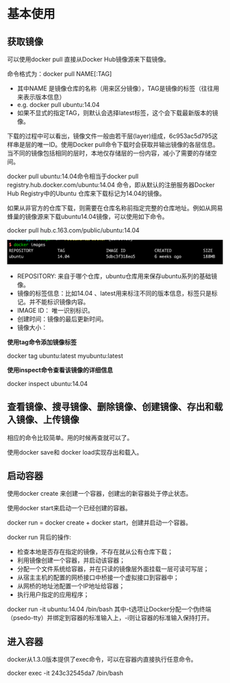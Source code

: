 # 基本使用

## 获取镜像

可以使用docker pull 直接从Docker Hub镜像源来下载镜像。

命令格式为：docker pull NAME\[:TAG\]

* 其中NAME 是镜像仓库的名称（用来区分镜像），TAG是镜像的标签（往往用来表示版本信息）
* e.g. docker pull ubuntu:14.04
* 如果不显式的指定TAG，则默认会选择latest标签，这个会下载最新版本的镜像。

下载的过程中可以看出，镜像文件一般由若干层\(layer\)组成，6c953ac5d795这样串是层的唯一ID。使用Docker pull命令下载时会获取并输出镜像的各层信息。当不同的镜像包括相同的层时，本地仅存储层的一份内容，减小了需要的存储空间。

docker pull ubuntu:14.04命令相当于docker pull registry.hub.docker.com/ubuntu:14.04 命令，即从默认的注册服务器Docker Hub Registry中的Ubuntu 仓库来下载标记为14.04的镜像。

如果从非官方的仓库下载，则需要在仓库名称前指定完整的仓库地址。例如从网易蜂巢的镜像源来下载ubuntu14.04镜像，可以使用如下命令。

docker pull hub.c.163.com/public/ubuntu:14.04

![](../.gitbook/assets/docker%20images.png)

* REPOSITORY: 来自于哪个仓库，ubuntu仓库用来保存ubuntu系列的基础镜像。
* 镜像的标签信息：比如14.04 、latest用来标注不同的版本信息，标签只是标记。并不能标识镜像内容。
* IMAGE ID： 唯一识别标识。
* 创建时间：镜像的最后更新时间。
* 镜像大小：

**使用tag命令添加镜像标签**

docker tag ubuntu:latest myubuntu:latest

**使用inspect命令查看该镜像的详细信息**

docker inspect ubuntu:14.04

## 查看镜像、搜寻镜像、删除镜像、创建镜像、存出和载入镜像、上传镜像

相应的命令比较简单。用的时候再查就可以了。

使用docker save和 docker load实现存出和载入。

## 启动容器

使用docker create 来创建一个容器，创建出的新容器处于停止状态。

使用docker start来启动一个已经创建的容器。

docker run = docker create + docker start，创建并启动一个容器。

docker run 背后的操作:

* 检查本地是否存在指定的镜像，不存在就从公有仓库下载；
* 利用镜像创建一个容器，并启动该容器；
* 分配一个文件系统给容器，并在只读的镜像层外面挂载一层可读可写层；
* 从宿主主机的配置的网桥接口中桥接一个虚拟接口到容器中；
* 从网桥的地址池配置一个IP地址给容器；
* 执行用户指定的应用程序；

docker run -it ubuntu:14.04 /bin/bash 其中-t选项让Docker分配一个伪终端（psedo-tty）并绑定到容器的标准输入上，-i则让容器的标准输入保持打开。

## 进入容器

docker从1.3.0版本提供了exec命令，可以在容器内直接执行任意命令。

docker exec -it 243c32545da7 /bin/bash

